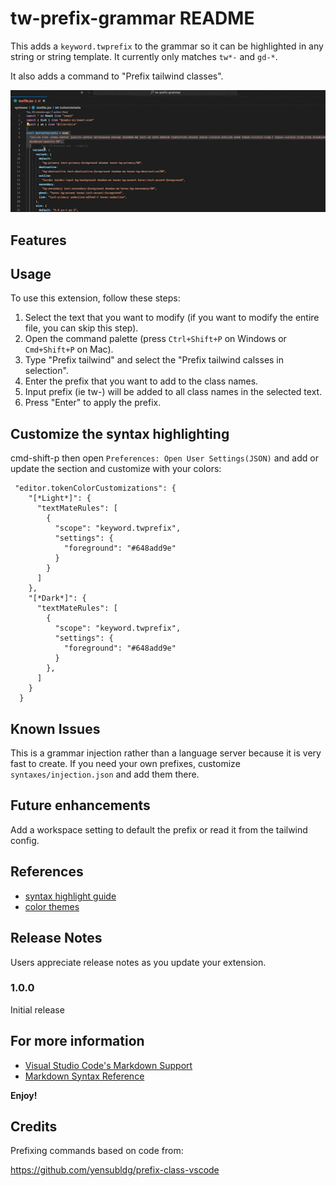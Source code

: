 # tw-prefix-grammar README

This adds a `keyword.twprefix` to the grammar so it can be highlighted in any string or string template. It currently only matches `tw*-` and `gd-*`.

It also adds a command to "Prefix tailwind classes".

![Usage](images/usage.gif)

## Features

## Usage

To use this extension, follow these steps:

1. Select the text that you want to modify (if you want to modify the entire file, you can skip this step).
2. Open the command palette (press `Ctrl+Shift+P` on Windows or `Cmd+Shift+P` on Mac).
3. Type "Prefix tailwind" and select the "Prefix tailwind calsses in selection".
4. Enter the prefix that you want to add to the class names.
5. Input prefix (ie tw-) will be added to all class names in the selected text.
6. Press "Enter" to apply the prefix.

## Customize the syntax highlighting

cmd-shift-p then open `Preferences: Open User Settings(JSON)` and add or update the section and customize with your colors:

```
 "editor.tokenColorCustomizations": {
    "[*Light*]": {
      "textMateRules": [
        {
          "scope": "keyword.twprefix",
          "settings": {
            "foreground": "#648add9e"
          }
        }
      ]
    },
    "[*Dark*]": {
      "textMateRules": [
        {
          "scope": "keyword.twprefix",
          "settings": {
            "foreground": "#648add9e"
          }
        },
      ]
    }
  }
```

## Known Issues

This is a grammar injection rather than a language server because it is very fast to create. If you need your own prefixes, customize `syntaxes/injection.json` and add them there.

## Future enhancements

Add a workspace setting to default the prefix or read it from the tailwind config.

## References

- [syntax highlight guide](https://code.visualstudio.com/api/language-extensions/syntax-highlight-guide)
- [color themes](https://code.visualstudio.com/api/extension-guides/color-theme#syntax-colors)

## Release Notes

Users appreciate release notes as you update your extension.

### 1.0.0

Initial release

## For more information

- [Visual Studio Code's Markdown Support](http://code.visualstudio.com/docs/languages/markdown)
- [Markdown Syntax Reference](https://help.github.com/articles/markdown-basics/)

**Enjoy!**

## Credits

Prefixing commands based on code from:

https://github.com/yensubldg/prefix-class-vscode
